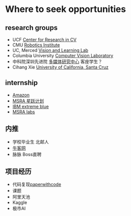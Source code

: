 # Where to seek opportunities

## research groups
- UCF [Center for Research in CV](https://www.crcv.ucf.edu/) 
- CMU [Robotics Institute](https://www.ri.cmu.edu/research/)
- UC, Merced [Vision and Learning Lab](http://vllab.ucmerced.edu/)
- Columbia University [Computer Vision Laboratory](https://www.cs.columbia.edu/CAVE/)
- 中科院深圳先进院 [多媒体研究中心](http://mmlab.siat.ac.cn/) 客座学生？
- Cihang Xie [University of California, Santa Cruz](https://cihangxie.github.io/)


## internship
- [Amazon](https://www.amazon.jobs/zh/teams/internships-for-students)
- [MSRA 星跃计划](https://www.msra.cn/zh-cn/connections/academic-programs/starleap)
- [IBM extreme blue](https://www.ibm.com/employment/extremeblue/)
- [MSRA labs](https://www.microsoft.com/en-us/research/lab/microsoft-research-asia/)

## 内推
- 学校毕业生 北邮人
- [牛客网](https://www.nowcoder.com/)
- 脉脉 Boss直聘

## 项目经历
- 代码复现[paperwithcode](http://paperwithcode.com/)
- 课题
- 阿里天池
- Kaggle
- 极市AI

